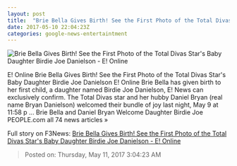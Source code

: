 ```yaml
---
layout: post
title:  "Brie Bella Gives Birth! See the First Photo of the Total Divas Star's Baby Daughter Birdie Joe Danielson - E! Online"
date: 2017-05-10 22:04:23Z
categories: google-news-entertaintment
---
```


![Brie Bella Gives Birth! See the First Photo of the Total Divas Star's Baby Daughter Birdie Joe Danielson - E! Online](http://akns-images.eonline.com/eol_images/Entire_Site/201735/rs_600x600-170405101014-b3.jpg?downsize=450:*&crop=450:350;left,top)

E! Online Brie Bella Gives Birth! See the First Photo of the Total Divas Star's Baby Daughter Birdie Joe Danielson E! Online Brie Bella has given birth to her first child, a daughter named Birdie Joe Danielson, E! News can exclusively confirm. The Total Divas star and her hubby Daniel Bryan (real name Bryan Danielson) welcomed their bundle of joy last night, May 9 at 11:58 p ... Brie Bella and Daniel Bryan Welcome Daughter Birdie Joe PEOPLE.com all 74 news articles »


Full story on F3News: [Brie Bella Gives Birth! See the First Photo of the Total Divas Star's Baby Daughter Birdie Joe Danielson - E! Online](http://www.f3nws.com/n/UjyJ2G)

> Posted on: Thursday, May 11, 2017 3:04:23 AM
